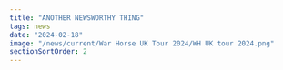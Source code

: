 ```yaml
---
title: "ANOTHER NEWSWORTHY THING"
tags: news
date: "2024-02-18"
image: "/news/current/War Horse UK Tour 2024/WH UK tour 2024.png"
sectionSortOrder: 2
---
```

